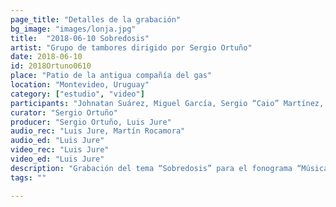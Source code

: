 ```yaml
---
page_title: "Detalles de la grabación"
bg_image: "images/lonja.jpg"
title:  "2018-06-10 Sobredosis"  
artist: "Grupo de tambores dirigido por Sergio Ortuño"  
date: 2018-06-10  
id: 2018Ortuno0610
place: "Patio de la antigua compañía del gas"  
location: "Montevideo, Uruguay"  
category: ["estudio", "video"]  
participants: "Johnatan Suárez, Miguel García, Sergio “Caio” Martínez, Sergio Ortuño, Gustavo Oviedo, Gabriel Ferreira, Héctor Manuel Suárez, Mario Suárez, Noé Núñez"  
curator: "Sergio Ortuño"  
producer: "Sergio Ortuño, Luis Jure"  
audio_rec: "Luis Jure, Martín Rocamora"  
audio_ed: "Luis Jure"  
video_rec: "Luis Jure"  
video_ed: "Luis Jure"  
description: "Grabación del tema “Sobredosis” para el fonograma “Música Negra de la Ciudad de Montevideo Vol. 2”, toma 4"  
tags: ""  

---
```

